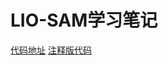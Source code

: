 # LIO-SAM学习笔记

[代码地址](https://github.com/TixiaoShan/LIO-SAM)
[注释版代码](https://github.com/smilefacehh/LIO-SAM-DetailedNote)
